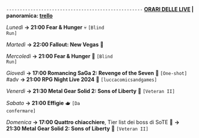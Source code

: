 <code>---------------------------------------------------</code>
<b><u>ORARI DELLE LIVE</u> | panoramica: <a href="https://trello.com/b/iKwdSGf3/sabaku">trello</a></b>

<i>Lunedì</i>
<b>→ 21:00 Fear & Hunger</b> 💀 <code>[Blind Run]</code>

<i>Martedì</i>
<b>→ 22:00 Fallout: New Vegas</b> 🥫

<i>Mercoledì</i>
<b>→ 21:00 Fear & Hunger</b> 🍴 <code>[Blind Run]</code>

<i>Giovedì</i>
<b>→ 17:00 Romancing SaGa 2: Revenge of the Seven</b> 🏴󠁪󠁰󠀴󠀱󠁿 <code>[One-shot]</code>  #adv
<b>→ 21:00 RPG Night Live 2024</b> 🌃 <code>[luccacomicsandgames]</code>

<i>Venerdì</i>
<b>→ 21:30 Metal Gear Solid 2: Sons of Liberty</b> 🗽 <code>[Veteran II]</code>

<i>Sabato</i>
<b>→ 21:00 Effigie</b> 🫖 <code>[Da confermare]</code>

<i>Domenica</i>
<b>→ 17:00 Quattro chiacchiere</b>, Tier list dei boss di SoTE 🥇
<b>→ 21:30 Metal Gear Solid 2: Sons of Liberty</b> 🐍 <code>[Veteran II]</code>
